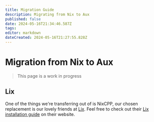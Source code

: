 ```yaml
---
title: Migration Guide
description: Migrating from Nix to Aux
published: false
date: 2024-05-16T21:34:46.587Z
tags: 
editor: markdown
dateCreated: 2024-05-16T21:27:55.828Z
---
```


# Migration from Nix to Aux
> This page is a work in progress

## Lix
One of the things we're transferring out of is NixCPP, our chosen replacement is our lovely friends at [Lix](https://lix.systems). Feel free to check out their [Lix installation guide](https://lix.systems/install/) on their website.